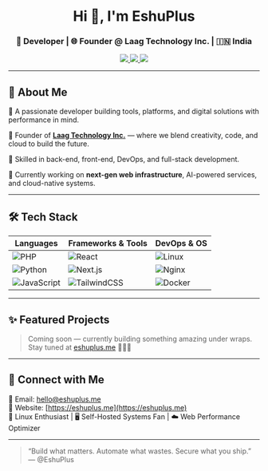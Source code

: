 <h1 align="center">Hi 👋, I'm EshuPlus</h1>
<h3 align="center">🧠 Developer | 🌐 Founder @ Laag Technology Inc. | 🇮🇳 India</h3>

<p align="center">
  <a href="https://eshuplus.me" target="_blank">
    <img src="https://img.shields.io/badge/Website-EshuPlus.me-0A66C2?style=for-the-badge&logo=Google-Chrome&logoColor=white" />
  </a>
  <a href="https://github.com/eshuplus" target="_blank">
    <img src="https://img.shields.io/github/followers/eshuplus?style=for-the-badge&logo=github&label=Follow&color=171515" />
  </a>
  <a href="https://twitter.com/EshuPlus" target="_blank">
    <img src="https://img.shields.io/badge/Twitter-@EshuPlus-1DA1F2?style=for-the-badge&logo=twitter&logoColor=white" />
  </a>
</p>

---

## 🚀 About Me

🌟 A passionate developer building tools, platforms, and digital solutions with performance in mind.

💼 Founder of **[Laag Technology Inc.](https://cloud.laag.in)** — where we blend creativity, code, and cloud to build the future.

🧰 Skilled in back-end, front-end, DevOps, and full-stack development.

🔭 Currently working on **next-gen web infrastructure**, AI-powered services, and cloud-native systems.

---

## 🛠 Tech Stack

| Languages      | Frameworks & Tools             | DevOps & OS         |
|----------------|--------------------------------|----------------------|
| ![PHP](https://img.shields.io/badge/-PHP-777BB4?style=flat&logo=php&logoColor=white) | ![React](https://img.shields.io/badge/-React-20232A?style=flat&logo=react&logoColor=61DAFB) | ![Linux](https://img.shields.io/badge/-Linux-FCC624?style=flat&logo=linux&logoColor=black) |
| ![Python](https://img.shields.io/badge/-Python-3776AB?style=flat&logo=python&logoColor=white) | ![Next.js](https://img.shields.io/badge/-Next.js-000000?style=flat&logo=next.js&logoColor=white) | ![Nginx](https://img.shields.io/badge/-Nginx-009639?style=flat&logo=nginx&logoColor=white) |
| ![JavaScript](https://img.shields.io/badge/-JavaScript-F7DF1E?style=flat&logo=javascript&logoColor=black) | ![TailwindCSS](https://img.shields.io/badge/-TailwindCSS-38B2AC?style=flat&logo=tailwind-css&logoColor=white) | ![Docker](https://img.shields.io/badge/-Docker-2496ED?style=flat&logo=docker&logoColor=white) |

---

## ✨ Featured Projects

> Coming soon — currently building something amazing under wraps. Stay tuned at [eshuplus.me](https://eshuplus.me) 🚧👨‍💻

---

## 💬 Connect with Me

📩 Email: [hello@eshuplus.me](mailto:hello@eshuplus.me)  
🔗 Website: [https://eshuplus.me](https://eshuplus.me)  
🐧 Linux Enthusiast | 🖥️ Self-Hosted Systems Fan | ☁️ Web Performance Optimizer

---

> “Build what matters. Automate what wastes. Secure what you ship.” — @EshuPlus
